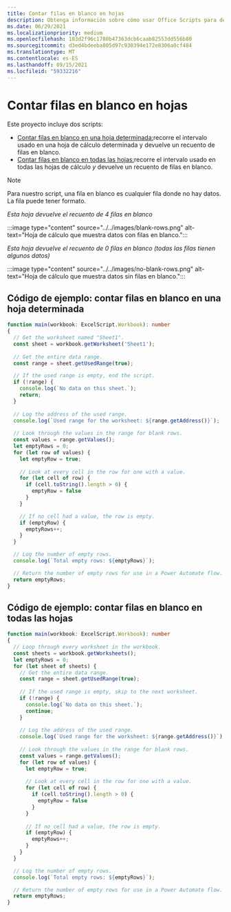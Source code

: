 ```yaml
---
title: Contar filas en blanco en hojas
description: Obtenga información sobre cómo usar Office Scripts para detectar si hay filas en blanco en lugar de datos en las hojas de cálculo y, a continuación, informe del recuento de filas en blanco que se usará en un flujo Power Automate.
ms.date: 06/29/2021
ms.localizationpriority: medium
ms.openlocfilehash: 103d2f96c1780b47363dcb6caab82553dd556b80
ms.sourcegitcommit: d3ed4bdeeba805d97c930394e172e8306a0cf484
ms.translationtype: MT
ms.contentlocale: es-ES
ms.lasthandoff: 09/15/2021
ms.locfileid: "59332216"
---
```

# <a name="count-blank-rows-on-sheets"></a>Contar filas en blanco en hojas

Este proyecto incluye dos scripts:

* [Contar filas en blanco en una hoja determinada:](#sample-code-count-blank-rows-on-a-given-sheet)recorre el intervalo usado en una hoja de cálculo determinada y devuelve un recuento de filas en blanco.
* [Contar filas en blanco en todas las hojas:](#sample-code-count-blank-rows-on-all-sheets)recorre el intervalo usado en todas las hojas de cálculo _y_ devuelve un recuento de filas en blanco.

> [!NOTE]
> Para nuestro script, una fila en blanco es cualquier fila donde no hay datos. La fila puede tener formato.

_Esta hoja devuelve el recuento de 4 filas en blanco_

:::image type="content" source="../../images/blank-rows.png" alt-text="Hoja de cálculo que muestra datos con filas en blanco.":::

_Esta hoja devuelve el recuento de 0 filas en blanco (todas las filas tienen algunos datos)_

:::image type="content" source="../../images/no-blank-rows.png" alt-text="Hoja de cálculo que muestra datos sin filas en blanco.":::

## <a name="sample-code-count-blank-rows-on-a-given-sheet"></a>Código de ejemplo: contar filas en blanco en una hoja determinada

```TypeScript
function main(workbook: ExcelScript.Workbook): number
{
  // Get the worksheet named "Sheet1".
  const sheet = workbook.getWorksheet('Sheet1'); 
  
  // Get the entire data range.
  const range = sheet.getUsedRange(true);

  // If the used range is empty, end the script.
  if (!range) {
    console.log(`No data on this sheet.`);
    return;
  }
  
  // Log the address of the used range.
  console.log(`Used range for the worksheet: ${range.getAddress()}`);
    
  // Look through the values in the range for blank rows.
  const values = range.getValues();
  let emptyRows = 0;
  for (let row of values) {
    let emptyRow = true;
    
    // Look at every cell in the row for one with a value.
    for (let cell of row) {
      if (cell.toString().length > 0) {
        emptyRow = false
      }
    }

    // If no cell had a value, the row is empty.
    if (emptyRow) {
      emptyRows++;
    }
  }

  // Log the number of empty rows.
  console.log(`Total empty rows: ${emptyRows}`);

  // Return the number of empty rows for use in a Power Automate flow.
  return emptyRows;
}
```

## <a name="sample-code-count-blank-rows-on-all-sheets"></a>Código de ejemplo: contar filas en blanco en todas las hojas

```TypeScript
function main(workbook: ExcelScript.Workbook): number
{
  // Loop through every worksheet in the workbook.
  const sheets = workbook.getWorksheets();
  let emptyRows = 0;
  for (let sheet of sheets) {     
    // Get the entire data range.
    const range = sheet.getUsedRange(true);
  
    // If the used range is empty, skip to the next worksheet.
    if (!range) {
      console.log(`No data on this sheet.`);
      continue;
    }
    
    // Log the address of the used range.
    console.log(`Used range for the worksheet: ${range.getAddress()}`);
      
    // Look through the values in the range for blank rows.
    const values = range.getValues();
    for (let row of values) {
      let emptyRow = true;
      
      // Look at every cell in the row for one with a value.
      for (let cell of row) {
        if (cell.toString().length > 0) {
          emptyRow = false
        }
      }
  
      // If no cell had a value, the row is empty.
      if (emptyRow) {
        emptyRows++;
      }
    }
  }

  // Log the number of empty rows.
  console.log(`Total empty rows: ${emptyRows}`);

  // Return the number of empty rows for use in a Power Automate flow.
  return emptyRows;
}
```
